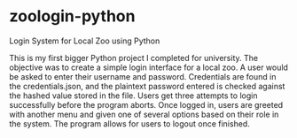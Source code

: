 # zoologin-python
Login System for Local Zoo using Python

This is my first bigger Python project I completed for university. The objective was to create a simple login interface for a local zoo. A user would be asked to enter their username and password. Credentials are found in the credentials.json, and the plaintext password entered is checked against the hashed value stored in the file. Users get three attempts to login successfully before the program aborts. Once logged in, users are greeted with another menu and given one of several options based on their role in the system. The program allows for users to logout once finished.
